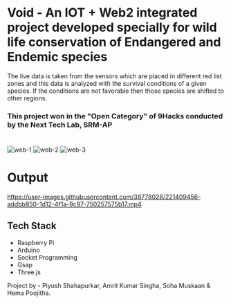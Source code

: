 # Void - An IOT + Web2 integrated project developed specially for wild life conservation of Endangered and Endemic species


The live data is  taken from the sensors which are placed in different red list zones and this data is analyzed with the survival conditions of a given species. If the conditions are not favorable then those species are shifted to other regions.

### This project won in the "Open Category" of 9Hacks conducted by the Next Tech Lab, SRM-AP
#

![web-1](https://user-images.githubusercontent.com/38778028/221409413-2caec32f-64d4-4d14-a864-f780c28a4d9a.png)
![web-2](https://user-images.githubusercontent.com/38778028/221409422-b0872248-2245-4e87-84d3-e1a29b640731.png)
![web-3](https://user-images.githubusercontent.com/38778028/221409426-46c53cdb-6522-4abb-ba05-844e1ed10fb4.png)


# Output
https://user-images.githubusercontent.com/38778028/221409456-addbb850-1d12-4f1a-9c97-750257575b17.mp4


## Tech Stack
* Raspberry Pi
* Arduino
* Socket Programming
* Gsap
* Three.js

Project by - 
Piyush Shahapurkar,
Amrit Kumar Singha,
Soha Muskaan &
Hema Poojitha.

